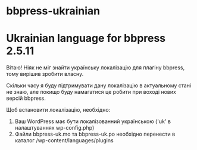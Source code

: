 bbpress-ukrainian
====================
Ukrainian language for bbpress 2.5.11
=======================================
Вітаю!
Ніяк не міг знайти українську локалізацію для плагіну bbpress, тому вирішив зробити власну.

Скільки часу я буду підтримувати дану локалізацію в актуальному стані не знаю, але покищо буду намагатися це робити при воході нових версій bbpress.

Щоб встановити локалізацію, необхідно:
1. Ваш WordPress має бути локалізованний українською ('uk' в налаштуваннях wp-config.php)
2. Файли bbpress-uk.mo та bbpress-uk.po необхідно перенести в каталог /wp-content/languages/plugins
